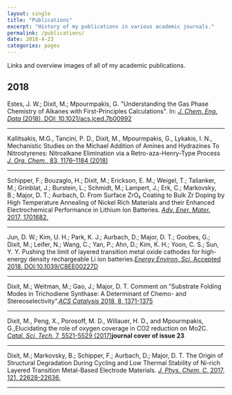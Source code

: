 ```yaml
---
layout: single
title: "Publications"
excerpt: "History of my publications in various academic journals."
permalink: /publications/
date: 2018-4-23
categories: pages
---
```

Links and overview images of all of my academic publications.

## 2018
Estes, J. W.; Dixit, M.; Mpourmpakis, G. "Understanding the Gas Phase Chemistry of Alkanes with First-Principles Calculations". In: [*J. Chem. Eng. Data* (2018). DOI: 10.1021/acs.jced.7b00992](https://pubs.acs.org/doi/abs/10.1021/acs.jced.7b00992)

----------------------------------------------------------------------------------------------------------------------------
 Kallitsakis, M.G.,  Tancini, P. D., Dixit, M., Mpourmpakis, G., Lykakis, I. N., Mechanistic Studies on the Michael Addition of Amines and Hydrazines To Nitrostyrenes: Nitroalkane Elimination via a Retro-aza-Henry-Type Process [*J. Org. Chem.*, 83, 1176–1184 (2018)](https://pubs.acs.org/doi/abs/10.1021/acs.joc.7b02637)

----------------------------------------------------------------------------------------------------------------------------
Schipper, F.; Bouzaglo, H.; Dixit, M.; Erickson, E. M.; Weigel, T.; Talianker, M.; Grinblat, J.; Burstein, L.; Schmidt, M.; Lampert, J.; Erk, C.; Markovsky, B.; Major, D. T.; Aurbach, D. From Surface ZrO₂ Coating to Bulk Zr Doping by High Temperature Annealing of Nickel Rich Materials and their Enhanced Electrochemical Performance in Lithium Ion Batteries. [*Adv. Ener. Mater.* 2017, 1701682.](https://onlinelibrary.wiley.com/doi/abs/10.1002/aenm.201701682)
 
----------------------------------------------------------------------------------------------------------------------------
Jun, D. W.; Kim, U. H.; Park, K. J.; Aurbach, D.; Major, D. T.; Goobes, G.; Dixit, M.; Leifer, N.; Wang, C.; Yan, P.; Ahn, D.; Kim, K. H.; Yoon, C. S.; Sun, Y. Y. Pushing the limit of layered transition metal oxide cathodes for high-energy density rechargeable Li ion batteries.[*Energy Environ. Sci.* Accepted 2018. DOI:10.1039/C8EE00227D](http://pubs.rsc.org/en/content/articlelanding/2018/ee/c8ee00227d/unauth#!divAbstract)

----------------------------------------------------------------------------------------------------------------------------
Dixit, M.; Weitman, M.; Gao, J.; Major, D. T. Comment on “Substrate Folding Modes in Trichodiene Synthase: A Determinant of Chemo- and Stereoselectivity”.[*ACS Catalysis* 2018, 8, 1371-1375](https://pubs.acs.org/doi/abs/10.1021/acscatal.7b02823)

----------------------------------------------------------------------------------------------------------------------------
Dixit, M., Peng, X., Porosoff, M. D., Willauer, H. D., and Mpourmpakis, G.,Elucidating the role of oxygen coverage in CO2 reduction on Mo2C. [*Catal. Sci. Tech.* 7, 5521-5529 (2017)](http://pubs.rsc.org/-/content/articlelanding/2017/cy/c7cy01810j/unauth#!divAbstract)**journal cover of issue 23**

----------------------------------------------------------------------------------------------------------------------------
Dixit, M.; Markovsky, B.; Schipper, F.; Aurbach, D.; Major, D. T. The Origin of Structural Degradation During Cycling and Low Thermal Stability of Ni-rich Layered Transition Metal-Based Electrode Materials. [*J. Phys. Chem. C.* 2017, 121, 22628-22636.](https://pubs.acs.org/doi/abs/10.1021/acs.jpcc.7b06122)

----------------------------------------------------------------------------------------------------------------------------


